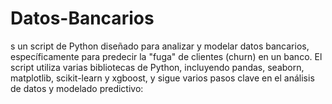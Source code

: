 # Datos-Bancarios
s un script de Python diseñado para analizar y modelar datos bancarios, específicamente para predecir la "fuga" de clientes (churn) en un banco. El script utiliza varias bibliotecas de Python, incluyendo pandas, seaborn, matplotlib, scikit-learn y xgboost, y sigue varios pasos clave en el análisis de datos y modelado predictivo:
